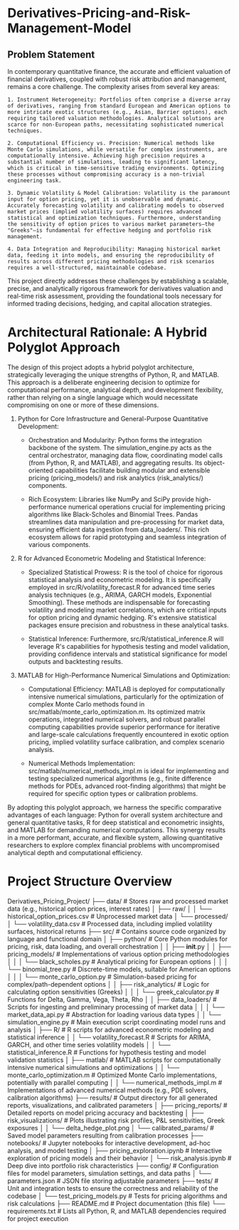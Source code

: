 # Derivatives-Pricing-and-Risk-Management-Model

## Problem Statement
In contemporary quantitative finance, the accurate and efficient valuation of financial derivatives, coupled with robust risk attribution and management, remains a core challenge. The complexity arises from several key areas:

    1. Instrument Heterogeneity: Portfolios often comprise a diverse array of derivatives, ranging from standard European and American options to more intricate exotic structures (e.g., Asian, Barrier options), each requiring tailored valuation methodologies. Analytical solutions are scarce for non-European paths, necessitating sophisticated numerical techniques.

    2. Computational Efficiency vs. Precision: Numerical methods like Monte Carlo simulations, while versatile for complex instruments, are computationally intensive. Achieving high precision requires a substantial number of simulations, leading to significant latency, which is critical in time-sensitive trading environments. Optimizing these processes without compromising accuracy is a non-trivial engineering task.

    3. Dynamic Volatility & Model Calibration: Volatility is the paramount input for option pricing, yet it is unobservable and dynamic. Accurately forecasting volatility and calibrating models to observed market prices (implied volatility surfaces) requires advanced statistical and optimization techniques. Furthermore, understanding the sensitivity of option prices to various market parameters—the "Greeks"—is fundamental for effective hedging and portfolio risk management.

    4. Data Integration and Reproducibility: Managing historical market data, feeding it into models, and ensuring the reproducibility of results across different pricing methodologies and risk scenarios requires a well-structured, maintainable codebase.

This project directly addresses these challenges by establishing a scalable, precise, and analytically rigorous framework for derivatives valuation and real-time risk assessment, providing the foundational tools necessary for informed trading decisions, hedging, and capital allocation strategies.

# Architectural Rationale: A Hybrid Polyglot Approach
The design of this project adopts a hybrid polyglot architecture, strategically leveraging the unique strengths of Python, R, and MATLAB. This approach is a deliberate engineering decision to optimize for computational performance, analytical depth, and development flexibility, rather than relying on a single language which would necessitate compromising on one or more of these dimensions.

1. Python for Core Infrastructure and General-Purpose Quantitative Development:

    - Orchestration and Modularity: Python forms the integration backbone of the system. The simulation_engine.py acts as the central orchestrator, managing data flow, coordinating model calls (from Python, R, and MATLAB), and aggregating results. Its object-oriented capabilities facilitate building modular and extensible pricing (pricing_models/) and risk analytics (risk_analytics/) components.

    - Rich Ecosystem: Libraries like NumPy and SciPy provide high-performance numerical operations crucial for implementing pricing algorithms like Black-Scholes and Binomial Trees. Pandas streamlines data manipulation and pre-processing for market data, ensuring efficient data ingestion from data_loaders/. This rich ecosystem allows for rapid prototyping and seamless integration of various components.

2. R for Advanced Econometric Modeling and Statistical Inference:

    - Specialized Statistical Prowess: R is the tool of choice for rigorous statistical analysis and econometric modeling. It is specifically employed in src/R/volatility_forecast.R for advanced time series analysis techniques (e.g., ARIMA, GARCH models, Exponential Smoothing). These methods are indispensable for forecasting volatility and modeling market correlations, which are critical inputs for option pricing and dynamic hedging. R's extensive statistical packages ensure precision and robustness in these analytical tasks.

    - Statistical Inference: Furthermore, src/R/statistical_inference.R will leverage R's capabilities for hypothesis testing and model validation, providing confidence intervals and statistical significance for model outputs and backtesting results.

3. MATLAB for High-Performance Numerical Simulations and Optimization:

    - Computational Efficiency: MATLAB is deployed for computationally intensive numerical simulations, particularly for the optimization of complex Monte Carlo methods found in src/matlab/monte_carlo_optimization.m. Its optimized matrix operations, integrated numerical solvers, and robust parallel computing capabilities provide superior performance for iterative and large-scale calculations frequently encountered in exotic option pricing, implied volatility surface calibration, and complex scenario analysis.

    - Numerical Methods Implementation: src/matlab/numerical_methods_impl.m is ideal for implementing and testing specialized numerical algorithms (e.g., finite difference methods for PDEs, advanced root-finding algorithms) that might be required for specific option types or calibration problems.

By adopting this polyglot approach, we harness the specific comparative advantages of each language: Python for overall system architecture and general quantitative tasks, R for deep statistical and econometric insights, and MATLAB for demanding numerical computations. This synergy results in a more performant, accurate, and flexible system, allowing quantitative researchers to explore complex financial problems with uncompromised analytical depth and computational efficiency.

# Project Structure Overview
Derivatives_Pricing_Project/
├── data/                       # Stores raw and processed market data (e.g., historical option prices, interest rates)
│   ├── raw/
│   │   └── historical_option_prices.csv # Unprocessed market data
│   └── processed/
│       └── volatility_data.csv         # Processed data, including implied volatility surfaces, historical returns
├── src/                        # Contains source code organized by language and functional domain
│   ├── python/                 # Core Python modules for pricing, risk, data loading, and overall orchestration
│   │   ├── __init__.py
│   │   ├── pricing_models/     # Implementations of various option pricing methodologies
│   │   │   └── black_scholes.py    # Analytical pricing for European options
│   │   │   └── binomial_tree.py    # Discrete-time models, suitable for American options
│   │   │   └── monte_carlo_option.py # Simulation-based pricing for complex/path-dependent options
│   │   ├── risk_analytics/     # Logic for calculating option sensitivities (Greeks)
│   │   │   └── greek_calculator.py # Functions for Delta, Gamma, Vega, Theta, Rho
│   │   ├── data_loaders/       # Scripts for ingesting and preliminary processing of market data
│   │   │   └── market_data_api.py # Abstraction for loading various data types
│   │   └── simulation_engine.py # Main execution script coordinating model runs and analysis
│   ├── R/                      # R scripts for advanced econometric modeling and statistical inference
│   │   └── volatility_forecast.R # Scripts for ARIMA, GARCH, and other time series volatility models
│   │   └── statistical_inference.R # Functions for hypothesis testing and model validation statistics
│   ├── matlab/                 # MATLAB scripts for computationally intensive numerical simulations and optimizations
│   │   └── monte_carlo_optimization.m # Optimized Monte Carlo implementations, potentially with parallel computing
│   │   └── numerical_methods_impl.m # Implementations of advanced numerical methods (e.g., PDE solvers, calibration algorithms)
├── results/                    # Output directory for all generated reports, visualizations, and calibrated parameters
│   ├── pricing_reports/                # Detailed reports on model pricing accuracy and backtesting
│   ├── risk_visualizations/            # Plots illustrating risk profiles, P&L sensitivities, Greek exposures
│   │   └── delta_hedge_plot.png
│   └── calibrated_params/              # Saved model parameters resulting from calibration processes
├── notebooks/                  # Jupyter notebooks for interactive development, ad-hoc analysis, and model testing
│   ├── pricing_exploration.ipynb       # Interactive exploration of pricing models and their behavior
│   └── risk_analysis.ipynb             # Deep dive into portfolio risk characteristics
├── config/                     # Configuration files for model parameters, simulation settings, and data paths
│   └── parameters.json                 # JSON file storing adjustable parameters
├── tests/                      # Unit and integration tests to ensure the correctness and reliability of the codebase
│   └── test_pricing_models.py          # Tests for pricing algorithms and risk calculations
├── README.md                           # Project documentation (this file)
└── requirements.txt            # Lists all Python, R, and MATLAB dependencies required for project execution
